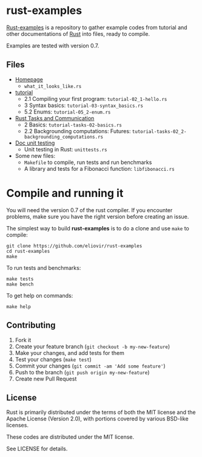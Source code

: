 rust-examples
=============

[Rust-examples](https://github.com/eliovir/rust-examples) is a repository to
gather example codes from tutorial and other documentations of
[Rust](http://www.rust-lang.org/) into files, ready to compile.

Examples are tested with version 0.7.

## Files

* [Homepage](http://www.rust-lang.org/)
  * `what_it_looks_like.rs`
* [tutorial]
  * 2.1 Compiling your first program: `tutorial-02_1-hello.rs`
  * 3 Syntax basics: `tutorial-03-syntax_basics.rs`
  * 5.2 Enums: `tutorial-05_2-enum.rs`
* [Rust Tasks and Communication]
  * 2 Basics: `tutorial-tasks-02-basics.rs`
  * 2.2 Backgrounding computations: Futures: `tutorial-tasks-02_2-backgrounding_computations.rs`
* [Doc unit testing]
  * Unit testing in Rust: `unittests.rs`
* Some new files:
  * `Makefile` to compile, run tests and run benchmarks
  * A library and tests for a Fibonacci function: `libfibonacci.rs` 

[tutorial]: http://static.rust-lang.org/doc/0.7/tutorial.html
[Rust Tasks and Communication]: http://static.rust-lang.org/doc/0.7/tutorial-tasks.html
[Doc unit testing]: https://github.com/mozilla/rust/wiki/Doc-unit-testing

# Compile and running it

You will need the version 0.7 of the rust compiler.
If you encounter problems, make sure you have the right version before creating an issue.

The simplest way to build **rust-examples** is to do a clone and use ``make`` to compile:


    git clone https://github.com/eliovir/rust-examples
    cd rust-examples
    make
    
To run tests and benchmarks:

    make tests
    make bench

To get help on commands:

    make help

## Contributing

1. Fork it
2. Create your feature branch (`git checkout -b my-new-feature`)
3. Make your changes, and add tests for them
4. Test your changes (`make test`)
5. Commit your changes (`git commit -am 'Add some feature'`)
6. Push to the branch (`git push origin my-new-feature`)
7. Create new Pull Request

## License

Rust is primarily distributed under the terms of both the MIT license
and the Apache License (Version 2.0), with portions covered by various
BSD-like licenses.

These codes are distributed under the MIT license.

See LICENSE for details.
